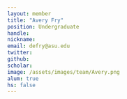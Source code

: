 ```yaml
---
layout: member
title: "Avery Fry"
position: Undergraduate
handle: 
nickname: 
email: defry@asu.edu  
twitter: 
github: 
scholar: 
image: /assets/images/team/Avery.png
alum: true
hs: false
---
```

